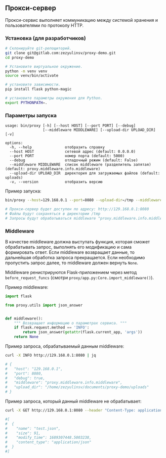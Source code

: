 ## Прокси-сервер

Прокси-сервис выполняет коммуникацию между системой хранения и пользователями по протоколу HTTP.


### Установка (для разработчиков)

```bash
# Склонируйте git-репощиторий.
git clone git@gitlab.com:zezyulinsv/proxy-demo.git
cd proxy-demo

# Установите виртуальное окружение.
python -m venv venv
source venv/bin/activate

# установите зависимости.
pip install flask python-magic

# установите параметры окружения для Python.
export PYTHONPATH=.
```


### Параметры запуска

```
usage: bin/proxy [-h] [--host HOST] [--port PORT] [--debug]
                 [--middleware MIDDLEWARE] [--upload-dir UPLOAD_DIR] [-v]

options:
  -h, --help               отобразить справку
  --host HOST              сетевой адрес (default: 0.0.0.0)
  --port PORT              номер порта (default: 5000)
  --debug                  отладочный режим (default: False)
  --middleware MIDDLEWARE  список middleware (разделитель запятая) (default: proxy.middleware.info.middleware)
  --upload-dir UPLOAD_DIR  директория для загружаемых файлов (default: uploads)
  -v, --version            отобразить версию
```

Пример запуска:

```bash
bin/proxy --host=129.168.0.1 --port=8080 --upload-dir=/tmp --middleware=proxy.middleware.info.middleware

# Прокси-сервер будет доступен по адресу: http://129.168.0.1:8080
# Файлы будут сохраняться в директории /tmp
# Запросы будут обрабатываться middleware "proxy.middleware.info.middleware (proxy/middlewware/info.py:middleware())"
```

### Middleware

В качестве middleware должна выступать функция, которая сможет обрабатывать запрос, выполнять его модификацию и сама
формировать ответ. Если middleware возвращает данные, то дальнейшая обработка запроса прекращается. Если необходимо
пропустить запрос далее, то middleware должен вернуть `None`.

Middleware ренистрируются Flask-приложением через метод `before_request_funcs` (смотри `proxy/app.py:Core.import_middleware()`).

Пример middleware:

```python
import flask

from proxy.utils import json_answer


def middleware():
    """ Возвращает информацию о параметрах сервиса. """
    if flask.request.method == 'INFO':
        return json_answer(getattr(flask.current_app, 'args'))
    return None
```

Пример запроса, обрабатываемый данным middleware:

```bash
curl -X INFO http://129.168.0.1:8080 | jq

# {
#   "host": "129.168.0.1",
#   "port": 8080,
#   "debug": true,
#   "middleware": "proxy.middleware.info.middleware",
#   "upload_dir": "/home/zezyulinsv/documents/proxy-demo/uploads"
# }
```
Пример запроса, который данный middleware не обрабатывает:

```bash
curl -X GET http://129.168.0.1:8080 --header "Content-Type: application/json" | jq

#[
#  {
#    "name": "test.json",
#    "size": 91,
#    "modify_time": 1689307448.5003238,
#    "content_type": "application/json"
#  }
#]
```
